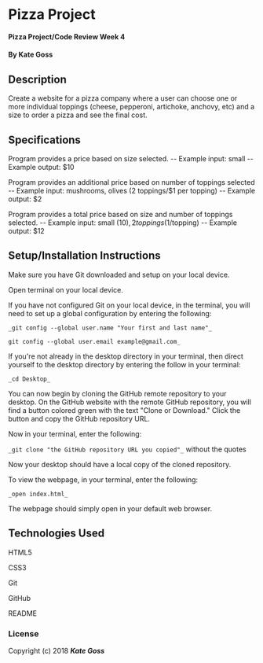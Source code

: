 # Pizza Project

#### Pizza Project/Code Review Week 4

#### By Kate Goss

## Description

Create a website for a pizza company where a user can choose one or more individual toppings (cheese, pepperoni, artichoke, anchovy, etc) and a size to order a pizza and see the final cost.

## Specifications

Program provides a price based on size selected.
-- Example input: small
-- Example output: $10

Program provides an additional price based on number of toppings selected
-- Example input: mushrooms, olives (2 toppings/$1 per topping)
-- Example output: $2

Program provides a total price based on size and number of toppings selected.
-- Example input: small ($10), 2 toppings ($1/topping)
-- Example output: $12


## Setup/Installation Instructions

Make sure you have Git downloaded and setup on your local device.

Open terminal on your local device.

If you have not configured Git on your local device, in the terminal, you will need to set up a global configuration by entering the following:

```
_git config --global user.name "Your first and last name"_

git config --global user.email example@gmail.com_
```
If you're not already in the desktop directory in your terminal, then direct yourself to the desktop directory by entering the follow in your terminal:

`_cd Desktop_`

You can now begin by cloning the GitHub remote repository to your desktop. On the GitHub website with the remote GitHub repository, you will find a button colored green with the text "Clone or Download." Click the button and copy the GitHub repository URL.

Now in your terminal, enter the following:

`_git clone "the GitHub repository URL you copied"_` without the quotes

Now your desktop should have a local copy of the cloned repository.

To view the webpage, in your terminal, enter the following:

`_open index.html_`

The webpage should simply open in your default web browser.

## Technologies Used

HTML5

CSS3

Git

GitHub

README

### License

Copyright (c) 2018 **_Kate Goss_**
